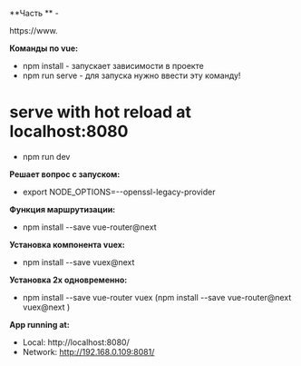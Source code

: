 **Часть ** - 

https://www.


**Команды по vue:**
- npm install	- запускает зависимости в проекте
- npm run serve	- для запуска нужно ввести эту команду!

# serve with hot reload at localhost:8080
- npm run dev

**Решает вопрос с запуском:**
- export NODE_OPTIONS=--openssl-legacy-provider

**Функция маршрутизации:**
- npm install --save vue-router@next

**Установка компонента vuex:**
- npm install --save vuex@next

**Установка 2х одновременно:**
- npm install --save vue-router vuex   (npm install --save vue-router@next vuex@next )


**App running at:**
- Local:   http://localhost:8080/
- Network: http://192.168.0.109:8081/
